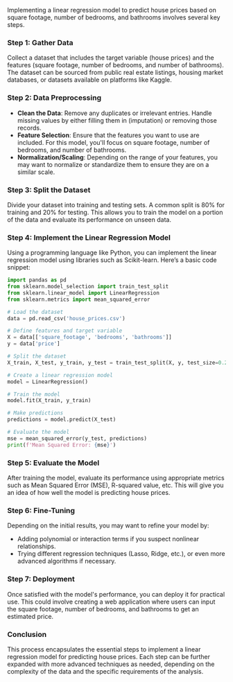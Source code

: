 Implementing a linear regression model to predict house prices based on square footage, number of bedrooms, and bathrooms involves several key steps.

### Step 1: Gather Data
Collect a dataset that includes the target variable (house prices) and the features (square footage, number of bedrooms, and number of bathrooms). The dataset can be sourced from public real estate listings, housing market databases, or datasets available on platforms like Kaggle.

### Step 2: Data Preprocessing
- **Clean the Data**: Remove any duplicates or irrelevant entries. Handle missing values by either filling them in (imputation) or removing those records.
- **Feature Selection**: Ensure that the features you want to use are included. For this model, you'll focus on square footage, number of bedrooms, and number of bathrooms.
- **Normalization/Scaling**: Depending on the range of your features, you may want to normalize or standardize them to ensure they are on a similar scale.

### Step 3: Split the Dataset
Divide your dataset into training and testing sets. A common split is 80% for training and 20% for testing. This allows you to train the model on a portion of the data and evaluate its performance on unseen data.

### Step 4: Implement the Linear Regression Model
Using a programming language like Python, you can implement the linear regression model using libraries such as Scikit-learn. Here’s a basic code snippet:

```python
import pandas as pd
from sklearn.model_selection import train_test_split
from sklearn.linear_model import LinearRegression
from sklearn.metrics import mean_squared_error

# Load the dataset
data = pd.read_csv('house_prices.csv')

# Define features and target variable
X = data[['square_footage', 'bedrooms', 'bathrooms']]
y = data['price']

# Split the dataset
X_train, X_test, y_train, y_test = train_test_split(X, y, test_size=0.2, random_state=42)

# Create a linear regression model
model = LinearRegression()

# Train the model
model.fit(X_train, y_train)

# Make predictions
predictions = model.predict(X_test)

# Evaluate the model
mse = mean_squared_error(y_test, predictions)
print(f'Mean Squared Error: {mse}')
```

### Step 5: Evaluate the Model
After training the model, evaluate its performance using appropriate metrics such as Mean Squared Error (MSE), R-squared value, etc. This will give you an idea of how well the model is predicting house prices.

### Step 6: Fine-Tuning
Depending on the initial results, you may want to refine your model by:
- Adding polynomial or interaction terms if you suspect nonlinear relationships.
- Trying different regression techniques (Lasso, Ridge, etc.), or even more advanced algorithms if necessary.

### Step 7: Deployment
Once satisfied with the model's performance, you can deploy it for practical use. This could involve creating a web application where users can input the square footage, number of bedrooms, and bathrooms to get an estimated price.

### Conclusion
This process encapsulates the essential steps to implement a linear regression model for predicting house prices. Each step can be further expanded with more advanced techniques as needed, depending on the complexity of the data and the specific requirements of the analysis.
